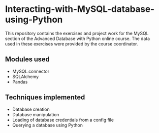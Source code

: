 # Interacting-with-MySQL-database-using-Python
This repository contains the exercises and project work for the MySQL section of the Advanced Database with Python online course. The data used in these exercises were provided by the course coordinator.

## Modules used
- MySQL.connector
- SQLAlchemy
- Pandas

## Techniques implemented
- Database creation
- Database manipulation
- Loading of database credentials from a config file
- Querying a database using Python
